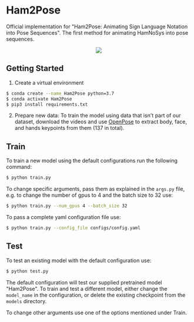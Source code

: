 # Ham2Pose
Official implementation for "Ham2Pose: Animating Sign Language Notation into Pose Sequences".
The first method for animating HamNoSys into pose sequences.

<p align="center">
  <img src="results_example/results.gif">
</p>

## Getting Started

1. Create a virtual environment 
```bash
$ conda create --name Ham2Pose python=3.7
$ conda activate Ham2Pose
$ pip3 install requirements.txt
```

2. Prepare new data: To train the model using data that isn't part of our dataset, download the videos and use
 [OpenPose](https://github.com/CMU-Perceptual-Computing-Lab/openpose) to extract body, face, and hands keypoints from them (137 in total).
 
  
## Train

To train a new model using the default configurations run the following command:
```bash
$ python train.py
```
To change specific arguments, pass them as explained in the `args.py` file, e.g. to change the number of
 gpus to 4 and the batch size to 32 use:
```bash
$ python train.py --num_gpus 4 --batch_size 32
```
To pass a complete yaml configuration file use:
```bash
$ python train.py --config_file configs/config.yaml
```

## Test

To test an existing model with the default configuration use:
```bash
$ python test.py
```

The default configuration will test our supplied pretrained model "Ham2Pose". To train and test a different model, either change the `model_name` in the configuration, or delete the existing checkpoint from the `models` directory.

To change other arguments use one of the options mentioned under Train.
